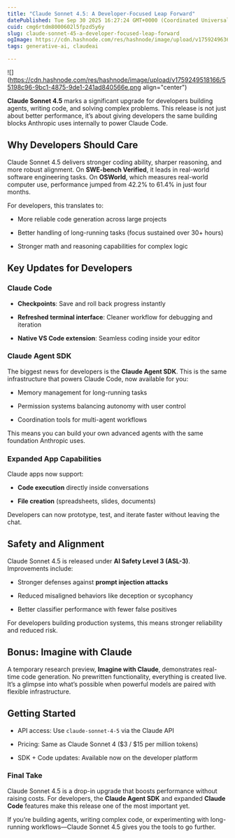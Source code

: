 ```yaml
---
title: "Claude Sonnet 4.5: A Developer-Focused Leap Forward"
datePublished: Tue Sep 30 2025 16:27:24 GMT+0000 (Coordinated Universal Time)
cuid: cmg6rtdm8000602l5fpzd5y6y
slug: claude-sonnet-45-a-developer-focused-leap-forward
ogImage: https://cdn.hashnode.com/res/hashnode/image/upload/v1759249636413/2879fc31-0f4e-4122-ab71-f2af80d2edb5.png
tags: generative-ai, claudeai

---
```


![](https://cdn.hashnode.com/res/hashnode/image/upload/v1759249518166/55198c96-9bc1-4875-9de1-241ad840566e.png align="center")

**Claude Sonnet 4.5** marks a significant upgrade for developers building agents, writing code, and solving complex problems. This release is not just about better performance, it’s about giving developers the same building blocks Anthropic uses internally to power Claude Code.

## Why Developers Should Care

Claude Sonnet 4.5 delivers stronger coding ability, sharper reasoning, and more robust alignment. On **SWE-bench Verified**, it leads in real-world software engineering tasks. On **OSWorld**, which measures real-world computer use, performance jumped from 42.2% to 61.4% in just four months.

For developers, this translates to:

* More reliable code generation across large projects
    
* Better handling of long-running tasks (focus sustained over 30+ hours)
    
* Stronger math and reasoning capabilities for complex logic
    

## Key Updates for Developers

### Claude Code

* **Checkpoints**: Save and roll back progress instantly
    
* **Refreshed terminal interface**: Cleaner workflow for debugging and iteration
    
* **Native VS Code extension**: Seamless coding inside your editor
    

### Claude Agent SDK

The biggest news for developers is the **Claude Agent SDK**. This is the same infrastructure that powers Claude Code, now available for you:

* Memory management for long-running tasks
    
* Permission systems balancing autonomy with user control
    
* Coordination tools for multi-agent workflows
    

This means you can build your own advanced agents with the same foundation Anthropic uses.

### Expanded App Capabilities

Claude apps now support:

* **Code execution** directly inside conversations
    
* **File creation** (spreadsheets, slides, documents)
    

Developers can now prototype, test, and iterate faster without leaving the chat.

## Safety and Alignment

Claude Sonnet 4.5 is released under **AI Safety Level 3 (ASL-3)**. Improvements include:

* Stronger defenses against **prompt injection attacks**
    
* Reduced misaligned behaviors like deception or sycophancy
    
* Better classifier performance with fewer false positives
    

For developers building production systems, this means stronger reliability and reduced risk.

## Bonus: Imagine with Claude

A temporary research preview, **Imagine with Claude**, demonstrates real-time code generation. No prewritten functionality, everything is created live. It’s a glimpse into what’s possible when powerful models are paired with flexible infrastructure.

## Getting Started

* API access: Use `claude-sonnet-4-5` via the Claude API
    
* Pricing: Same as Claude Sonnet 4 ($3 / $15 per million tokens)
    
* SDK + Code updates: Available now on the developer platform
    

### Final Take

Claude Sonnet 4.5 is a drop-in upgrade that boosts performance without raising costs. For developers, the **Claude Agent SDK** and expanded **Claude Code** features make this release one of the most important yet.

If you’re building agents, writing complex code, or experimenting with long-running workflows—Claude Sonnet 4.5 gives you the tools to go further.